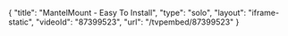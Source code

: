 {
    "title": "MantelMount - Easy To Install",
    "type": "solo",
    "layout": "iframe-static",
    "videoId": "87399523",
    "url": "\/tvpembed\/87399523"
}